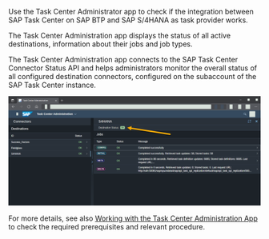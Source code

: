 
Use the Task Center Administrator app to check if the integration between SAP Task Center on SAP BTP and SAP S/4HANA as task provider works.


The Task Center Administration app displays the status of all active destinations, information about their jobs and job types.

The Task Center Administration app connects to the SAP Task Center Connector Status API and helps administrators monitor the overall status of all configured destination connectors, configured on the subaccount of the SAP Task Center instance.

![Task Center administrator app](images/s4h-check-connection-tc-admin-app.png)

For more details, see also [Working with the Task Center Administration App](https://help.sap.com/docs/TASK_CENTER/08cbda59b4954e93abb2ec85f1db399d/3a1598cb4b774536befb701f78b36e48.html) to check the required prerequisites and relevant procedure.

